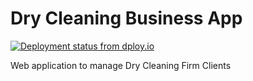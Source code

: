Dry Cleaning Business App
=================

[![Deployment status from dploy.io](https://udo.dploy.io/badge/45290641976088/31865.svg)](http://dploy.io)

Web application to manage Dry Cleaning Firm Clients
